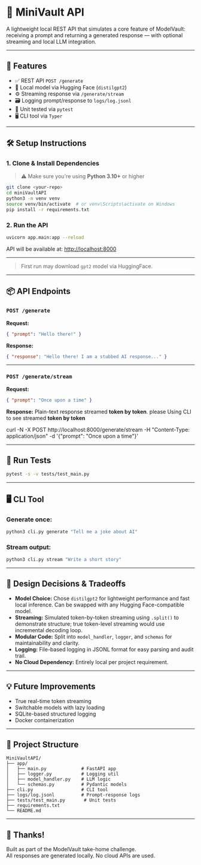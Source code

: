 # 🧠 MiniVault API

A lightweight local REST API that simulates a core feature of ModelVault: receiving a prompt and returning a generated response — with optional streaming and local LLM integration.

---

## 🚀 Features

- ✅ REST API `POST /generate`
- 🧠 Local model via Hugging Face (`distilgpt2`)
- ⚙️ Streaming response via `/generate/stream`
- 🗃️ Logging prompt/response to `logs/log.jsonl`
- 🧪 Unit tested via `pytest`
- 🖥️ CLI tool via `Typer`

---

## 🛠️ Setup Instructions

### 1. Clone & Install Dependencies

> ⚠️ Make sure you're using **Python 3.10+** or higher

```bash
git clone <your-repo>
cd miniVaultAPI
python3 -m venv venv
source venv/bin/activate  # or venv\Scripts\activate on Windows
pip install -r requirements.txt
```

### 2. Run the API

```bash
uvicorn app.main:app --reload
```

API will be available at: [http://localhost:8000](http://localhost:8000)

---

> First run may download `gpt2` model via HuggingFace.

---
## 📦 API Endpoints

### `POST /generate`

**Request:**
```json
{ "prompt": "Hello there!" }
```

**Response:**
```json
{ "response": "Hello there! I am a stubbed AI response..." }
```

---

### `POST /generate/stream`

**Request:**
```json
{ "prompt": "Once upon a time" }
```

**Response:**
Plain-text response streamed **token by token**. please Using CLI to see streamed **token by token**

curl -N -X POST http://localhost:8000/generate/stream -H "Content-Type: application/json" -d '{"prompt": "Once upon a time"}'

---

## 🧪 Run Tests

```bash
pytest -s -v tests/test_main.py
```

---

## 🖥️ CLI Tool

### Generate once:
```bash
python3 cli.py generate "Tell me a joke about AI"
```

### Stream output:
```bash
python3 cli.py stream "Write a short story"
```

---

## 🧠 Design Decisions & Tradeoffs

- **Model Choice:** Chose `distilgpt2` for lightweight performance and fast local inference. Can be swapped with any Hugging Face-compatible model.
- **Streaming:** Simulated token-by-token streaming using `.split()` to demonstrate structure; true token-level streaming would use incremental decoding loop.
- **Modular Code:** Split into `model_handler`, `logger`, and `schemas` for maintainability and clarity.
- **Logging:** File-based logging in JSONL format for easy parsing and audit trail.
- **No Cloud Dependency:** Entirely local per project requirement.

---

## 💡 Future Improvements

- True real-time token streaming
- Switchable models with lazy loading
- SQLite-based structured logging
- Docker containerization

---

## 📂 Project Structure

```
MiniVaultAPI/
├── app/
│   ├── main.py             # FastAPI app
│   ├── logger.py           # Logging util
│   ├── model_handler.py    # LLM logic
│   └── schemas.py          # Pydantic models
├── cli.py                  # CLI tool
├── logs/log.jsonl          # Prompt-response logs
├── tests/test_main.py       # Unit tests
├── requirements.txt
└── README.md
```

---

## 🙌 Thanks!

Built as part of the ModelVault take-home challenge.  
All responses are generated locally. No cloud APIs are used.
